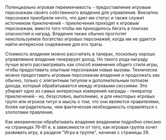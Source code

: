 Потенциально игровая переменчивость - предоставление игровым персонажам своего собственного владения для управления. Внезапно персонажи приобрели нечто, что дает им статус и также служит источником приключений - приключения приходят к игровым персонажам, вместо того чтобы им приходилось бегать в поисках опасностей и наград. Владения также обычно проглотят неиспользуемое богатство игровых персонажей, когда им не удается найти интересное снаряжение для его траты.

Стоимость владения можно рассчитать в талерах, поскольку хорошо управляемое владение генерирует доход. Но такого рода награду лучше всего рассматривать как способ изменения общего стиля игры, чтобы предоставить опытным персонажам новые вызовы. Технически можно предоставить игровым персонажам владение и продолжать как обычно, только с элегантным титулом и дополнительным потоком дохода, который обрабатывается между игровыми сессиями. Это убирает одно из самых интересных измерений награды - генератор приключений - но, безусловно, выполнимо, и для некоторых игровых групп или игроков титул и мысль о том, что они являются правителями, более наградительны, чем фактическая необходимость справляться с хлопотами правления.


Как механически обрабатывать владение владением подробно описано на страницах 76–81 и, в зависимости от того, как игровая группа хочет развивать игру, в разделе "Игра в труппе", начиная с страницы 29.
